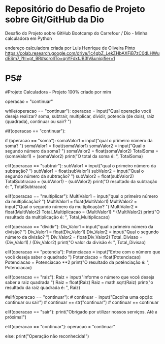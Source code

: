 # Repositório do Desafio de Projeto sobre Git/GitHub da Dio
Desafio do Projeto sobre GitHub Bootcamp do Carrefour / Dio - Minha calculadora em Python

endereço calculadora criada por Luis Henrique de Oliveira Pinto
https://colab.research.google.com/drive/1c4gbZ_LekZHbAXFiB7zC0dLHWudESm7_?hl=pt_BR#scrollTo=qnYFdxfJB3IV&uniqifier=1


# P5#
#Projeto Calculadora - Projeto 100% criado por mim


operacao = "continuar"

while(operacao == "continuar"):
operacao = input("Qual operação você deseja realizar? soma, subtrair, multiplicar, dividir, potencia (de dois), raiz (quadrada), continuar ou sair? ")

#if(operacao == "continuar"):
   


  if (operacao == "soma"):
      somaValor1 = input("qual o primeiro número da soma? ")
      somaValor1 = float(somaValor1)
      somaValor2 = input("Qual o segundo número da soma? ")
      somaValor2 = float(somaValor2)
      TotalSoma = (somaValor1) + (somaValor2)
      print("O total da soma é: ", TotalSoma)

  elif(operacao == "subtrair"):
      subValor1 = input("qual o primeiro número da subtração? ")
      subValor1 = float(subValor1)
      subValor2 = input("Qual o segundo número da subtração? ")
      subValor2 = float(subValor2)
      TotalSubtracao = (subValor1) - (subValor2)
      print("O resultado da subtração é: ", TotalSubtracao)

  elif(operacao == "multiplicar"):
      MultiValor1 = input("qual o primeiro número da multiplicação? ")
      MultiValor1 = float(MultiValor1)
      MultiValor2 = input("Qual o segundo número da multiplicação? ")
      MultiValor2 = float(MultiValor2)
      Total_Multiplicacao = (MultiValor1) * (MultiValor2)
      print("O resultado da multiplicação é: ", Total_Multiplicacao)

  elif(operacao == "dividir"):
      Div_Valor1 = input("qual o primeiro número da divisão? ")
      Div_Valor1 = float(Div_Valor1)
      Div_Valor2 = input("Qual o segundo número da divisão? ")
      Div_Valor2 = float(Div_Valor2)
      Total_Divisao = (Div_Valor1) / (Div_Valor2)
      print("O valor da divisão é: ", Total_Divisao)

  elif(operacao == "potencia"):
      Potenciacao = input("Entre com o número que você deseja saber o quadrado ")
      Potenciacao = float(Potenciacao)
      Potenciacao = Potenciacao **2
      print("O resultado da potênciação é: ", Potenciacao)

  elif(operacao == "raiz"):
      Raiz = input("Informe o número que você deseja saber a raiz quadrada ")
      Raiz = float(Raiz)
      Raiz = math.sqrt(Raiz)
      print("o resultado da raiz quadrada é: ", Raiz)

   #elif(operacao == "continuar"):
    #  continuar = input("Escolha uma opção: continuar ou sair")
    #  continuar == str("continuar")
    #  continuar == continuar

  elif(operacao == "sair"):
      print("Obrigado por utilizar nossos serviços. Até a próxima!")

  elif(operacao == "continuar"):
      operacao = "continuar"
   


  else:
      print("Operação não reconhecida!") 


